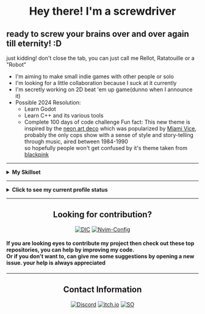 <h1 align="center">Hey there! I'm a screwdriver</h1>
<h2>ready to screw your brains over and over again till eternity! :D</h2>
just kidding! don't close the tab, you can just call me Rellot, Ratatouille or a "Robot"

- I'm aiming to make small indie games with other people or solo
- I'm looking for a little collaboration because I suck at it currently
- I'm secretly working on 2D beat 'em up game(dunno when I announce it)
- Possible 2024 Resolution: 
	- Learn Godot
	- Learn C++ and its various tools
  - Complete 100 days of code challenge
  Fun fact: This new theme is inspired by the [neon art deco](https://en.wikipedia.org/wiki/Miami#Culture_2) which was popularized by [Miami Vice](https://en.wikipedia.org/wiki/Miami_Vice), probably the only cops show with a sense of style and story-telling through music, aired between 1984-1990
<br />so hopefully people won't get confused by it's theme taken from [blackpink](https://www.youtube.com/channel/UCOmHUn--16B90oW2L6FRR3A)
---

<details><summary><b>My Skillset</b></summary>
<div align="left">
<h2 align="center">My Skillset</h2>

#### Programming Languages:

<a href="https://en.wikipedia.org/wiki/C%2B%2B"><img src="./Assets/cpp.png"></a>
<a href="https://www.python.org/"><img src="./Assets/py.png"></a>

#### Version Control:

<a href="https://git-scm.com/"><img src="./Assets/git.png"></a>
<a href="https://github.com/jesseduffield/lazygit"><img src="./Assets/lazyg.png"></a>
<a href="https://github.com"><img src="./Assets/ghub.png"></a>

#### Build Systems:

<a href="https://ninja-build.org/"><img src="./Assets/ninja.png"></a>
<a href="https://www.gnu.org/software/make/"><img src="./Assets/make.png"></a>
<a href="https://www.cmake.org"><img src="./Assets/cmake.png"></a>

#### Frameworks & Tools:

<a href="https://www.sfml-dev.org/"><img src="./Assets/sfml.png"></a>
<a href="https://www.wxwidgets.org/"><img src="./Assets/wx.png"></a>
![Godot Engine](https://img.shields.io/badge/GODOT-%23FFFFFF.svg?style=for-the-badge&logo=godot-engine&logoColor=ff1493&color=black)
![GitHub Actions](https://img.shields.io/badge/github%20actions-%232671E5.svg?style=for-the-badge&logo=githubactions&logoColor=ff1493&color=black)
<a href="https://www.sourceware.org/gdb/"><img src="./Assets/gdb.png"></a>
<a href="https://gcc.gnu.org/"><img src="./Assets/gcc.png"></a>
<a href="https://clang.llvm.org/"><img src="./Assets/clang.png"></a>

#### Documentation Generator:

<a href="https://clang.llvm.org/"><img src="./Assets/doxide.png"></a>

#### Text Editors:

<a href="https://clang.llvm.org/"><img src="./Assets/nvim.png"></a>
![Visual Studio Code](https://img.shields.io/badge/VS%20Code-0078d7.svg?style=for-the-badge&logo=visual-studio-code&logoColor=ff1493&color=black)

#### Operating System:

![Windows 11](https://img.shields.io/badge/Windows%2011-%230079d5.svg?style=for-the-badge&logo=Windows%2011&logoColor=ff1493&color=black)


</details>


---
<details><summary><b>Click to see my current profile status</b></summary>
<div align="center">
<h2>My GitHub Stats</h2>
<img height="170em" align="center" src="https://github-readme-stats.vercel.app/api?username=Rellotscrewdriver&count_private=true&show_icons=true&custom_title=Rellot%27s%20Github%20Stats&theme=transparent&text_color=ff1493&icon_color=ffffff&title_color=ff1493&hide_border=true" />
<img height="170em" align="center" src="https://github-readme-stats.vercel.app/api/top-langs/?username=Rellotscrewdriver&layout=compact&theme=transparent&text_color=ff1493&title_color=ff1493&card_width=250&hide_border=true" />
<a>
<img height="295em" src="https://github-readme-activity-graph.cyclic.app/graph?username=rellotscrewdriver&hide_border=true&bg_color=00000&color=ff1493&point=ff1493&custom_title=Rellot's%20Contribution%20Graph" />
</a>
  <p align="left"><b><i>NOTE</i></b> : the above data (especially Most Used Languages) does not indicate my skill level or anything like that, it's a github metric of which languages i have the most code on github</p>
</div>
</details>

---

<h2 align="center">Looking for contribution?</h2>

<div align = "center">

[![DIC](https://github-readme-stats.vercel.app/api/pin/?username=rellotscrewdriver&repo=periodfiles&theme=transparent&text_color=ff1493&icon_color=ffffff&title_color=ff1493)](https://github.com/Rellotscrewdriver/Digital-Measurement-Calculator)
[![Nvim-Config](https://github-readme-stats.vercel.app/api/pin/?username=rellotscrewdriver&repo=my-project-template&theme=transparent&text_color=ff1493&icon_color=ffffff&title_color=ff1493)](https://github.com/Rellotscrewdriver/neovim_config)

</div>

<h4>If you are looking eyes to contribute my project then check out these top repositories, you can help by improving my code. <br />Or if you don't want to, can give me some suggestions by opening a new issue. your help is always appreciated
</h4>
</div>
  
---
  
<div align = "center">
  <h2>Contact Information</h2>

[![Discord](https://img.shields.io/badge/Discord-7289DA?style=for-the-badge&logo=discord&color=black&logoColor=deeppink)](https://discord.com/users/481829350749110293)
[![itch.io](https://img.shields.io/badge/Itch.io-FA5C5C?style=for-the-badge&logo=itchdotio&color=black&logoColor=deeppink)](https://rellotscrewdriver.itch.io)
[![SO](https://img.shields.io/badge/Stack_Overflow-FE7A16?style=for-the-badge&logo=stack-overflow&color=black&logoColor=deeppink)](https://stackoverflow.com/users/13572188/rellots-screwdriver)

</div>

